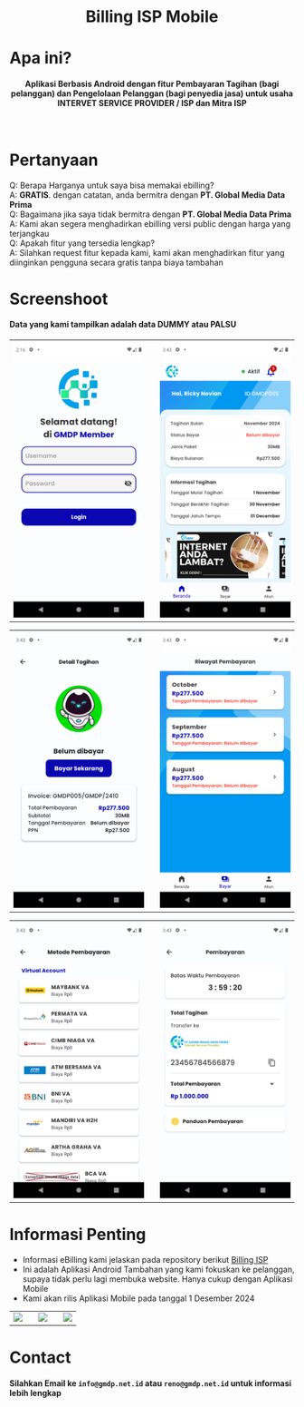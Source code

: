 <p align="center">
    <h1 align="center">Billing ISP Mobile</h1>
</p>


# Apa ini?

<h4 align="center">
Aplikasi Berbasis Android dengan fitur Pembayaran Tagihan (bagi pelanggan) dan Pengelolaan Pelanggan (bagi penyedia jasa) untuk usaha INTERVET SERVICE PROVIDER / ISP dan Mitra ISP
</h4>
<br>

# Pertanyaan
Q: Berapa Harganya untuk saya bisa memakai ebilling? </br>
A: <strong>GRATIS</strong>. dengan catatan, anda bermitra dengan <strong>PT. Global Media Data Prima</strong> </br>
Q: Bagaimana jika saya tidak bermitra dengan <strong>PT. Global Media Data Prima</strong> </br>
A: Kami akan segera menghadirkan ebilling versi public dengan harga yang terjangkau </br>
Q: Apakah fitur yang tersedia lengkap? </br>
A: Silahkan request fitur kepada kami, kami akan menghadirkan fitur yang diinginkan pengguna secara gratis tanpa biaya tambahan </br>

# Screenshoot
#### Data yang kami tampilkan adalah data DUMMY atau PALSU
<table>
    <tr>
        <td><img src='Assets/Login.png' width='700px'></td>
        <td></td>
        <td><img src='Assets/Home.png' width='700px'></td>
    </tr>
</table>
<table>
    <tr>
        <td><img src='Assets/Payment.png' width='700px'></td>
        <td></td>
        <td><img src='Assets/Payment_list.png' width='700px'></td>
    </tr>
</table>
<table>
    <tr>
        <td><img src='Assets/Payment_method.png' width='700px'></td>
        <td></td>
        <td><img src='Assets/Payment_code.png' width='700px'></td>
    </tr>
</table>

# Informasi Penting
- Informasi eBilling kami jelaskan pada repository berikut [Billing ISP](https://github.com/GMDP-Developers/Billing-ISP)
- Ini adalah Aplikasi Android Tambahan yang kami fokuskan ke pelanggan, supaya tidak perlu lagi membuka website. Hanya cukup dengan Aplikasi Mobile
- Kami akan rilis Aplikasi Mobile pada tanggal 1 Desember 2024

<table>
    <tr>
        <td><img src='https://piclod.com/i/1699121049/141.jpg' width='450px'></td>
        <td></td>
        <td><img src='https://piclod.com/i/1690276721/139.jpg' width='400px'></td>
        <td></td>
        <td><img src='https://i.pinimg.com/736x/83/31/25/8331258e543977d6614d4f0f849b3131.jpg' width='400px'></td>
    </tr>
</table>

<!-- https://piclod.com/i/1703558312/Addicts_before_and_after_.png -->

# Contact

#### Silahkan Email ke `info@gmdp.net.id` atau `reno@gmdp.net.id` untuk informasi lebih lengkap
